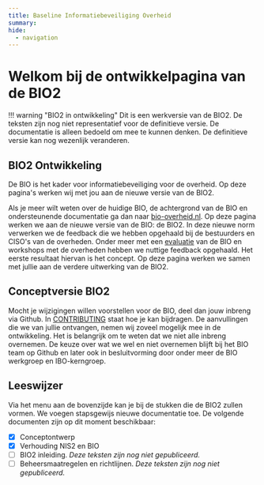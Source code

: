 ```yaml
---
title: Baseline Informatiebeveiliging Overheid
summary: 
hide:
  - navigation
---
```


#  Welkom bij de ontwikkelpagina van de BIO2

!!! warning "BIO2 in ontwikkeling" 
    Dit is een werkversie van de BIO2. De teksten zijn nog niet representatief voor de definitieve versie. De documentatie is alleen bedoeld om mee te kunnen denken. De definitieve versie kan nog wezenlijk veranderen.

## BIO2 Ontwikkeling
De BIO is het kader voor informatiebeveiliging voor de overheid. Op deze pagina's werken wij met jou aan de nieuwe versie van de BIO2.

Als je meer wilt weten over de huidige BIO, de achtergrond van de BIO en ondersteunende documentatie ga dan naar [bio-overheid.nl](https://bio-overheid.nl/over-de-bio). 
Op deze pagina werken we aan de nieuwe versie van de BIO: de BIO2. In deze nieuwe norm verwerken we de feedback die we hebben opgehaald bij de bestuurders en CISO's van de overheden. Onder meer met een [evaluatie](https://www.rijksoverheid.nl/documenten/rapporten/2022/11/17/evaluatie-baseline-informatieveiligheid-overheid) van de BIO en workshops met de overheden hebben we nuttige feedback opgehaald. Het eerste resultaat hiervan is het concept. Op deze pagina werken we samen met jullie aan de verdere uitwerking van de BIO2.

## Conceptversie BIO2 
Mocht je wijzigingen willen voorstellen voor de BIO, deel dan jouw inbreng via Github. In [CONTRIBUTING](https://github.com/MinBZK/Baseline-Informatiebeveiliging-Overheid/blob/main/CONTRIBUTING.md) staat hoe je kan bijdragen.
De aanvullingen die we van jullie ontvangen, nemen wij zoveel mogelijk mee in de ontwikkeling. Het is belangrijk om te weten dat we niet alle inbreng overnemen. De keuze over wat we wel en niet overnemen blijft bij het BIO team op Github en later ook in besluitvorming door onder meer de BIO werkgroep en IBO-kerngroep.

## Leeswijzer 
Via het menu aan de bovenzijde kan je bij de stukken die de BIO2 zullen vormen. We voegen stapsgewijs nieuwe documentatie toe.
De volgende documenten zijn op dit moment beschikbaar: 

- [X] Conceptontwerp
- [X] Verhouding NIS2 en BIO
- [ ] BIO2 inleiding. *Deze teksten zijn nog niet gepubliceerd.*
- [ ] Beheersmaatregelen en richtlijnen. *Deze teksten zijn nog niet gepubliceerd.*
